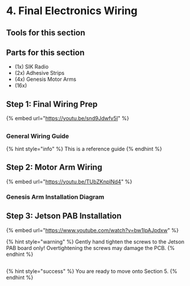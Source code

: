 # 4. Final Electronics Wiring

## Tools for this section



## Parts for this section



* (1x) SIK Radio
* (2x) Adhesive Strips
* (4x) Genesis Motor Arms
* (16x)&#x20;

## Step 1: Final Wiring Prep

{% embed url="https://youtu.be/snd9Jdwfv5I" %}

##

### General Wiring Guide

{% hint style="info" %}
This is a reference guide
{% endhint %}



##

## Step 2: Motor Arm Wiring

{% embed url="https://youtu.be/TUbZKnplNd4" %}

### Genesis Arm Installation Diagram

##

## Step 3: Jetson PAB Installation

{% embed url="https://www.youtube.com/watch?v=bw1lpAJpdxw" %}

{% hint style="warning" %}
Gently hand tighten the screws to the Jetson PAB board only! Overtightening the screws may damage the PCB.
{% endhint %}

##

{% hint style="success" %}
You are ready to move onto Section 5.
{% endhint %}
